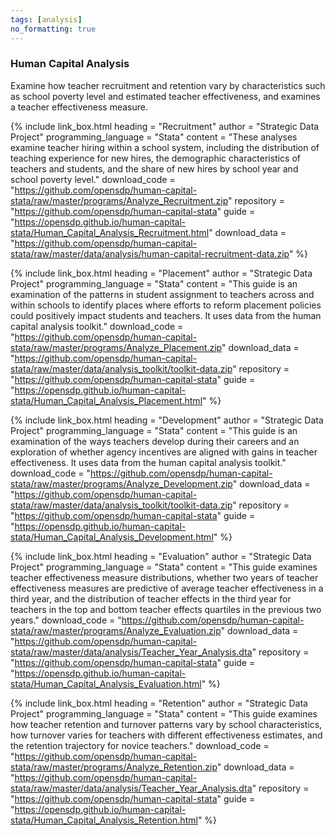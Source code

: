 ```yaml
---
tags: [analysis]
no_formatting: true
---
```


### Human Capital Analysis
Examine how teacher recruitment and retention vary by characteristics such as school poverty level and estimated teacher effectiveness, and examines a teacher effectiveness measure.


{% include link_box.html
  heading = "Recruitment"
  author = "Strategic Data Project"
  programming_language = "Stata"
  content = "These analyses examine teacher hiring within a school system, including the distribution of teaching experience for new hires, the demographic characteristics of teachers and students, and the share of new hires by school year and school poverty level."
  download_code = "https://github.com/opensdp/human-capital-stata/raw/master/programs/Analyze_Recruitment.zip"
  repository = "https://github.com/opensdp/human-capital-stata"
  guide = "https://opensdp.github.io/human-capital-stata/Human_Capital_Analysis_Recruitment.html"
  download_data = "https://github.com/opensdp/human-capital-stata/raw/master/data/analysis/human-capital-recruitment-data.zip"
  %}

{% include link_box.html
  heading = "Placement"
  author = "Strategic Data Project"
  programming_language = "Stata"
  content = "This guide is an examination of the patterns in student assignment to teachers across and within schools to identify places where efforts to reform placement policies could positively impact students and teachers. It uses data from the human capital analysis toolkit."
  download_code = "https://github.com/opensdp/human-capital-stata/raw/master/programs/Analyze_Placement.zip"
  download_data = "https://github.com/opensdp/human-capital-stata/raw/master/data/analysis_toolkit/toolkit-data.zip"
  repository = "https://github.com/opensdp/human-capital-stata"
  guide = "https://opensdp.github.io/human-capital-stata/Human_Capital_Analysis_Placement.html"
  %}

{% include link_box.html
  heading = "Development"
  author = "Strategic Data Project"
  programming_language = "Stata"
  content = "This guide is an examination of the ways teachers develop during their careers and an exploration of whether agency incentives are aligned with gains in teacher effectiveness. It uses data from the human capital analysis toolkit."
  download_code = "https://github.com/opensdp/human-capital-stata/raw/master/programs/Analyze_Development.zip"
  download_data = "https://github.com/opensdp/human-capital-stata/raw/master/data/analysis_toolkit/toolkit-data.zip"
  repository = "https://github.com/opensdp/human-capital-stata"
  guide = "https://opensdp.github.io/human-capital-stata/Human_Capital_Analysis_Development.html"
  %}
  
{% include link_box.html
  heading = "Evaluation"
  author = "Strategic Data Project"
  programming_language = "Stata"
  content = "This guide examines teacher effectiveness measure distributions, whether two years of teacher effectiveness measures are predictive of average teacher effectiveness in a third year, and the distribution of teacher effects in the third year for teachers in the top and bottom teacher effects quartiles in the previous two years."
  download_code = "https://github.com/opensdp/human-capital-stata/raw/master/programs/Analyze_Evaluation.zip"
  download_data = "https://github.com/opensdp/human-capital-stata/raw/master/data/analysis/Teacher_Year_Analysis.dta"
  repository = "https://github.com/opensdp/human-capital-stata"
  guide = "https://opensdp.github.io/human-capital-stata/Human_Capital_Analysis_Evaluation.html"
  %}

{% include link_box.html
  heading = "Retention"
  author = "Strategic Data Project"
  programming_language = "Stata"
  content = "This guide examines how teacher retention and turnover patterns vary by school characteristics, how turnover varies for teachers with different effectiveness estimates, and the retention trajectory for novice teachers."
  download_code = "https://github.com/opensdp/human-capital-stata/raw/master/programs/Analyze_Retention.zip"
  download_data = "https://github.com/opensdp/human-capital-stata/raw/master/data/analysis/Teacher_Year_Analysis.dta"
  repository = "https://github.com/opensdp/human-capital-stata"
  guide = "https://opensdp.github.io/human-capital-stata/Human_Capital_Analysis_Retention.html"
  %}


